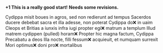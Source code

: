 **+1 This is a really good start!**
**Needs some revisions.**

Cydippa misit boues in agros, sed non redierunt ad tempus
Sacerdos ducere debebat sacra et illa adesse, non poterat Cydippa do❌  in uaim 
Cleops et Britias a iunxis infra iugi propter egi❌  matrum a templum
Illud matrem cydippen  (pulled) horam❌ 
Propter hic magna factum, Cydippa Precabatu a deos
Illa nocte, filli fessum❌  acquieuit, et numquam surrexit
Mori optimus❌  doni pro❌  mortalibus 
